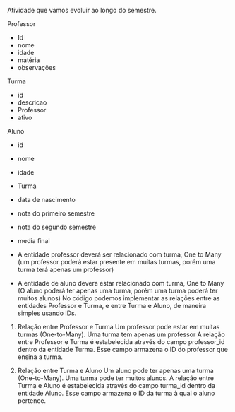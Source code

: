 Atividade que vamos evoluir ao longo do semestre.

Professor
- Id
- nome
- idade
- matéria
- observações

Turma
- id
- descricao
- Professor
- ativo

Aluno
- id
- nome
- idade
- Turma
- data de nascimento
- nota do primeiro semestre
- nota do segundo semestre
- media final

- A entidade professor deverá ser relacionado com turma, One to Many (um professor
  poderá estar presente em muitas turmas, porém uma turma terá apenas um
  professor)

- A entidade de aluno devera estar relacionado com turma, One to Many (O aluno
  poderá ter apenas uma turma, porém uma turma poderá ter muitos alunos)
 No código podemos implementar as relações entre as entidades Professor e Turma, e entre Turma e Aluno, de maneira simples usando IDs.  

1. Relação entre Professor e Turma
Um professor pode estar em muitas turmas (One-to-Many).
Uma turma tem apenas um professor
A relação entre Professor e Turma é estabelecida através do campo professor_id dentro da entidade Turma. Esse campo armazena o ID do professor que ensina a turma.

  
2. Relação entre Turma e Aluno
Um aluno pode ter apenas uma turma (One-to-Many).
Uma turma pode ter muitos alunos.
 A relação entre Turma e Aluno é estabelecida através do campo turma_id dentro da entidade Aluno. Esse campo armazena o ID da turma à qual o aluno pertence.
